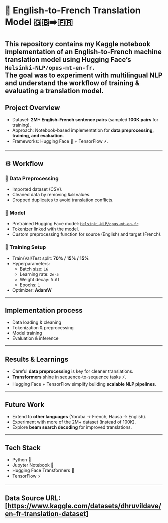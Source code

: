 # 📝 English-to-French Translation Model 🇬🇧➡️🇫🇷

This repository contains my **Kaggle notebook implementation** of an English-to-French machine translation model using Hugging Face’s `Helsinki-NLP/opus-mt-en-fr`.  
The goal was to experiment with multilingual NLP and understand the workflow of training & evaluating a translation model.
---
##  Project Overview
- Dataset: **2M+ English–French sentence pairs** (sampled **100K pairs** for training).  
- Approach: Notebook-based implementation for **data preprocessing, training, and evaluation**.  
- Frameworks: Hugging Face 🤗 + TensorFlow ⚡.  
---
## ⚙️ Workflow
### 🔹 Data Preprocessing
- Imported dataset (CSV).  
- Cleaned data by removing `NaN` values.  
- Dropped duplicates to avoid translation conflicts.  
### 🔹 Model
- Pretrained Hugging Face model: [`Helsinki-NLP/opus-mt-en-fr`](https://huggingface.co/Helsinki-NLP/opus-mt-en-fr).  
- Tokenizer linked with the model.  
- Custom preprocessing function for source (English) and target (French).  

### 🔹 Training Setup
- Train/Val/Test split: **70% / 15% / 15%**  
- Hyperparameters:
  - Batch size: `16`  
  - Learning rate: `2e-5`  
  - Weight decay: `0.01`  
  - Epochs: `1`  
- Optimizer: **AdamW**  
---
## Implementation process

   * Data loading & cleaning
   * Tokenization & preprocessing
   * Model training
   * Evaluation & inference
---
##  Results & Learnings

* Careful **data preprocessing** is key for cleaner translations.
* **Transformers** shine in sequence-to-sequence tasks ⚡.
* Hugging Face + TensorFlow simplify building **scalable NLP pipelines**.
---
##  Future Work

* Extend to **other languages** (Yoruba → French, Hausa → English).
* Experiment with more of the 2M+ dataset (instead of 100K).
* Explore **beam search decoding** for improved translations.
---
##  Tech Stack
* Python 🐍
* Jupyter Notebook 📓
* Hugging Face Transformers 🤗
* TensorFlow ⚡
---
## Data Source URL: [https://www.kaggle.com/datasets/dhruvildave/en-fr-translation-dataset]
